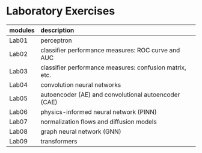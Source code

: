 # Laboratory Exercises
| __modules__   | __description__     |
| :---          | :---        |
| Lab01        | perceptron |
| Lab02         | classifier performance measures: ROC curve and AUC   |
| Lab03         | classifier performance measures: confusion matrix, etc.   |
| Lab04         | convolution neural networks |
| Lab05    | autoencoder (AE) and convolutional autoencoder (CAE) |
| Lab06      | physics-informed neural network (PINN) |
| Lab07  | normalization flows and diffusion models |
| Lab08       | graph neural network (GNN) |
| Lab09 | transformers |
